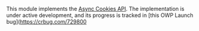 This module implements the
[Async Cookies API](https://github.com/WICG/async-cookies-api). The
implementation is under active development, and its progress is tracked in
[this OWP Launch bug](https://crbug.com/729800
